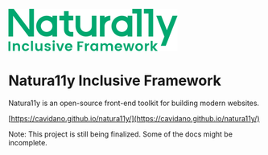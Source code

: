 ![Naturally Inclusive Framework Logo](./images/naturally-logo-color.svg)

# Natura11y Inclusive Framework

Natura11y is an open-source front-end toolkit for building modern websites.

[https://cavidano.github.io/natura11y/](https://cavidano.github.io/natura11y/)

Note: This project is still being finalized. Some of the docs might be incomplete.
